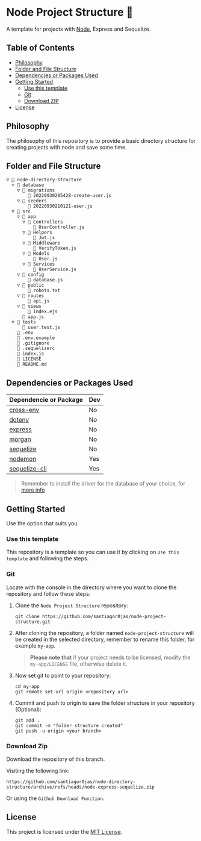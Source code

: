 # Node Project Structure :open_file_folder:
A template for projects with [Node](https://nodejs.org), Express and Sequelize.

## Table of Contents
* [Philosophy](#philosophy)
* [Folder and File Structure](#folder-and-file-structure)
* [Dependencies or Packages Used](#dependencies-or-packages-used)
* [Getting Started](#getting-started)
    * [Use this template](#use-this-template)
	* [Git](#git)
    * [Download ZIP](#download-zip)
* [License](#license)

## Philosophy
The philosophy of this repository is to provide a basic directory structure for creating projects with node and save some time.

## Folder and File Structure
```
▽ 📁 node-directory-structure
  ▽ 📁 database
    ▽ 📁 migrations
        📄 20220930205428-create-user.js
    ▽ 📁 seeders
        📄 20220930210121-user.js
  ▽ 📁 src
    ▽ 📁 app
      ▽ 📁 Controllers
          📄 UserController.js
      ▽ 📁 Helpers
          📄 Jwt.js
      ▽ 📁 Middleware
          📄 VerifyToken.js
      ▽ 📁 Models
          📄 User.js
      ▽ 📁 Services
          📄 UserService.js
    ▽ 📁 config
      	📄 database.js
    ▽ 📁 public
        📄 robots.txt
    ▽ 📁 routes
        📄 api.js
    ▽ 📁 views
        📄 index.ejs
      📄 app.js
  ▽ 📁 tests
      📄 user.test.js
    📄 .env
    📄 .env.example
    📄 .gitignore
    📄 .sequelizerc
    📄 index.js
    📄 LICENSE
    📄 README.md
```

## Dependencies or Packages Used

| Dependencie or Package                                       | Dev |
| ------------------------------------------------------------ | --- |
| [cross-env](https://www.npmjs.com/package/cross-env)         | No  |
| [dotenv](https://www.npmjs.com/package/dotenv)               | No  |
| [express](https://www.npmjs.com/package/express)             | No  |
| [morgan](https://www.npmjs.com/package/morgan)               | No  |
| [sequelize](https://www.npmjs.com/package/sequelize)         | No  |
| [nodemon](https://www.npmjs.com/package/nodemon)             | Yes |
| [sequelize-cli](https://www.npmjs.com/package/sequelize-cli) | Yes |
> Remember to install the driver for the database of your choice, for [more info](https://sequelize.org/docs/v6/getting-started)

## Getting Started
Use the option that suits you.

### Use this template
This repository is a template so you can use it by clicking on `Use this template` and following the steps.

### Git
Locate with the console in the directory where you want to clone the repository and follow these steps:

1. Clone the `Node Project Structure` repository:
	```console
	git clone https://github.com/santiagor0jas/node-project-structure.git
	```

2. After cloning the repository, a folder named `node-project-structure` will be created in the selected directory, remember to rename this folder, for example `my-app`.
	> **Please note that** if your project needs to be licensed, modify the `my-app/LICENSE` file, otherwise delete it.

3. Now set git to point to your repository:
	```console
	cd my-app
    git remote set-url origin <repository url>
	```

4. Commit and push to origin to save the folder structure in your repository (Optional):
	```console
	git add .
	git commit -m "folder structure created"
	git push -u origin <your branch>
	```

### Download Zip
Download the repository of this branch.

Visiting the following link:
```
https://github.com/santiagor0jas/node-directory-structure/archive/refs/heads/node-express-sequelize.zip
```
Or using the `Github Download Function`.

## License
This project is licensed under the [MIT License](./LICENSE).
